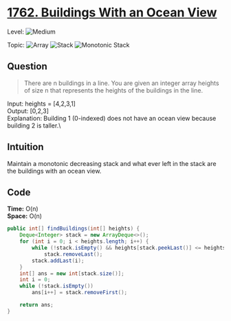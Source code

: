 # [1762. Buildings With an Ocean View](https://leetcode.com/problems/buildings-with-an-ocean-view/)

Level: ![Medium](https://img.shields.io/badge/-Medium-ff8000)

Topic: ![Array](https://img.shields.io/badge/-Array-66b3ff) ![Stack](https://img.shields.io/badge/-Stack-3399ff) ![Monotonic Stack](https://img.shields.io/badge/-Monotonic_Stack-661aff)

## Question

> There are n buildings in a line. You are given an integer array heights of size n that represents the heights of the buildings in the line.

Input: heights = [4,2,3,1]\
Output: [0,2,3]\
Explanation: Building 1 (0-indexed) does not have an ocean view because building 2 is taller.\

## Intuition

Maintain a monotonic decreasing stack and what ever left in the stack are the buildings with an ocean view.

## Code

**Time:** O(n)\
**Space:** O(n)

```java
public int[] findBuildings(int[] heights) {
    Deque<Integer> stack = new ArrayDeque<>();
    for (int i = 0; i < heights.length; i++) {
        while (!stack.isEmpty() && heights[stack.peekLast()] <= heights[i])
            stack.removeLast();
        stack.addLast(i);
    }
    int[] ans = new int[stack.size()];
    int i = 0;
    while (!stack.isEmpty())
        ans[i++] = stack.removeFirst();

    return ans;
}
```
